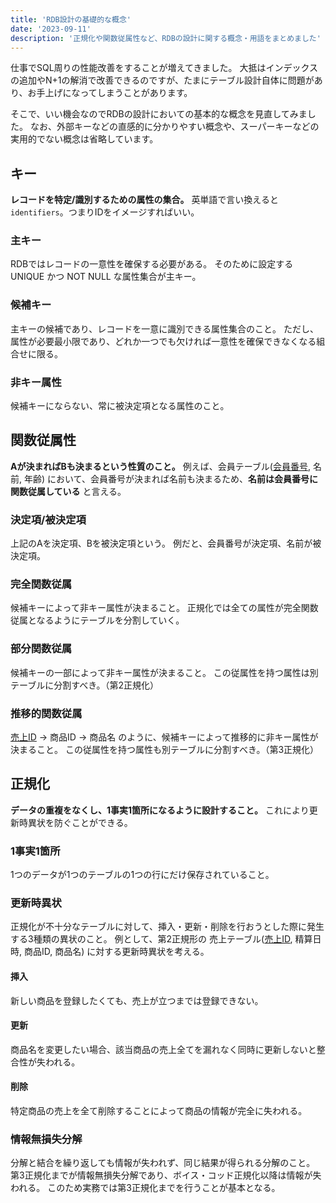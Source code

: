 ```yaml
---
title: 'RDB設計の基礎的な概念'
date: '2023-09-11'
description: '正規化や関数従属性など、RDBの設計に関する概念・用語をまとめました'
---
```


仕事でSQL周りの性能改善をすることが増えてきました。
大抵はインデックスの追加やN+1の解消で改善できるのですが、たまにテーブル設計自体に問題があり、お手上げになってしまうことがあります。

そこで、いい機会なのでRDBの設計においての基本的な概念を見直してみました。
なお、外部キーなどの直感的に分かりやすい概念や、スーパーキーなどの実用的でない概念は省略しています。

## キー

**レコードを特定/識別するための属性の集合。**
英単語で言い換えると `identifiers`。つまりIDをイメージすればいい。

### 主キー

RDBではレコードの一意性を確保する必要がある。
そのために設定する UNIQUE かつ NOT NULL な属性集合が主キー。

### 候補キー

主キーの候補であり、レコードを一意に識別できる属性集合のこと。
ただし、属性が必要最小限であり、どれか一つでも欠ければ一意性を確保できなくなる組合せに限る。

### 非キー属性

候補キーにならない、常に被決定項となる属性のこと。

## 関数従属性

**Aが決まればBも決まるという性質のこと。**
例えば、会員テーブル(<u>会員番号</u>, 名前, 年齢) において、会員番号が決まれば名前も決まるため、**名前は会員番号に関数従属している** と言える。

### 決定項/被決定項

上記のAを決定項、Bを被決定項という。
例だと、会員番号が決定項、名前が被決定項。

### 完全関数従属

候補キーによって非キー属性が決まること。
正規化では全ての属性が完全関数従属となるようにテーブルを分割していく。

### 部分関数従属

候補キーの一部によって非キー属性が決まること。
この従属性を持つ属性は別テーブルに分割すべき。（第2正規化）

### 推移的関数従属

<u>売上ID</u> -> 商品ID -> 商品名 のように、候補キーによって推移的に非キー属性が決まること。
この従属性を持つ属性も別テーブルに分割すべき。（第3正規化）

## 正規化

**データの重複をなくし、1事実1箇所になるように設計すること。**
これにより更新時異状を防ぐことができる。

### 1事実1箇所

1つのデータが1つのテーブルの1つの行にだけ保存されていること。

### 更新時異状

正規化が不十分なテーブルに対して、挿入・更新・削除を行おうとした際に発生する3種類の異状のこと。
例として、第2正規形の 売上テーブル(<u>売上ID</u>, 精算日時, 商品ID, 商品名) に対する更新時異状を考える。

#### 挿入

新しい商品を登録したくても、売上が立つまでは登録できない。

#### 更新

商品名を変更したい場合、該当商品の売上全てを漏れなく同時に更新しないと整合性が失われる。

#### 削除

特定商品の売上を全て削除することによって商品の情報が完全に失われる。

### 情報無損失分解

分解と結合を繰り返しても情報が失われず、同じ結果が得られる分解のこと。
第3正規化までが情報無損失分解であり、ボイス・コッド正規化以降は情報が失われる。
このため実務では第3正規化までを行うことが基本となる。
